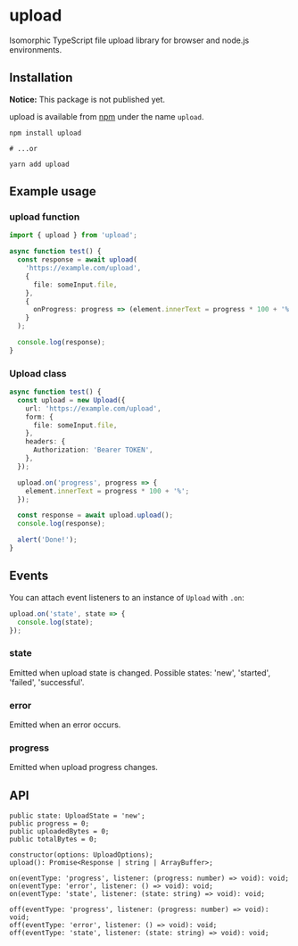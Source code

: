 # upload

Isomorphic TypeScript file upload library for browser and node.js environments.

## Installation

**Notice:** This package is not published yet.

upload is available from [npm](https://npmjs.com/package/upload) under the name `upload`.

```
npm install upload

# ...or

yarn add upload
```

## Example usage

### upload function

```ts
import { upload } from 'upload';

async function test() {
  const response = await upload(
    'https://example.com/upload',
    {
      file: someInput.file,
    },
    {
      onProgress: progress => (element.innerText = progress * 100 + '%'),
    }
  );

  console.log(response);
}
```

### Upload class

```ts
async function test() {
  const upload = new Upload({
    url: 'https://example.com/upload',
    form: {
      file: someInput.file,
    },
    headers: {
      Authorization: 'Bearer TOKEN',
    },
  });

  upload.on('progress', progress => {
    element.innerText = progress * 100 + '%';
  });

  const response = await upload.upload();
  console.log(response);

  alert('Done!');
}
```

## Events

You can attach event listeners to an instance of `Upload` with `.on`:

```ts
upload.on('state', state => {
  console.log(state);
});
```

### state

Emitted when upload state is changed. Possible states: 'new', 'started', 'failed', 'successful'.

### error

Emitted when an error occurs.

### progress

Emitted when upload progress changes.

## API

```
public state: UploadState = 'new';
public progress = 0;
public uploadedBytes = 0;
public totalBytes = 0;

constructor(options: UploadOptions);
upload(): Promise<Response | string | ArrayBuffer>;

on(eventType: 'progress', listener: (progress: number) => void): void;
on(eventType: 'error', listener: () => void): void;
on(eventType: 'state', listener: (state: string) => void): void;

off(eventType: 'progress', listener: (progress: number) => void): void;
off(eventType: 'error', listener: () => void): void;
off(eventType: 'state', listener: (state: string) => void): void;
```
